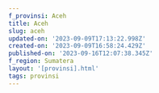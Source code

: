 ```yaml
---
f_provinsi: Aceh
title: Aceh
slug: aceh
updated-on: '2023-09-09T17:13:22.998Z'
created-on: '2023-09-09T16:58:24.429Z'
published-on: '2023-09-16T12:07:38.345Z'
f_region: Sumatera
layout: '[provinsi].html'
tags: provinsi
---
```



